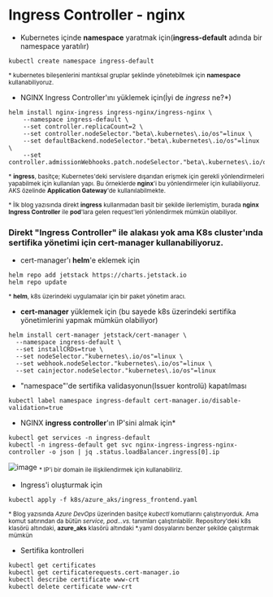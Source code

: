 
# Ingress Controller - nginx

- Kubernetes içinde **namespace** yaratmak için(__ingress-default__ adında bir namespace yaratılır)
```
kubectl create namespace ingress-default
```
<sub>* kubernetes bileşenlerini mantıksal gruplar şeklinde yönetebilmek için __namespace__ kullanabiliyoruz.</sub>

- NGINX Ingress Controller'ını yüklemek için(İyi de _ingress_ ne?*)
```
helm install nginx-ingress ingress-nginx/ingress-nginx \
    --namespace ingress-default \
    --set controller.replicaCount=2 \
    --set controller.nodeSelector."beta\.kubernetes\.io/os"=linux \
    --set defaultBackend.nodeSelector."beta\.kubernetes\.io/os"=linux \
    --set controller.admissionWebhooks.patch.nodeSelector."beta\.kubernetes\.io/os"=linux
```
<sub>* __ingress__, basitçe; Kubernetes'deki servislere dışarıdan erişmek için gerekli yönlendirmeleri yapabilmek için kullanılan yapı. Bu örneklerde **nginx**'i bu yönlendirmeler için kullabiliyoruz. AKS özelinde __Application Gateway__'de kullanılabilmekte. </sub>

<sub>* İlk blog yazısında direkt __ingress__ kullanmadan basit bir şekilde ilerlemiştim, burada __nginx Ingress Controller__ ile **pod**'lara gelen request'leri yönlendirmek mümkün olabiliyor.</sub>

### Direkt "Ingress Controller" ile alakası yok ama K8s cluster'ında sertifika yönetimi için cert-manager kullanabiliyoruz.
 
- cert-manager'ı **helm**'e eklemek için
```
helm repo add jetstack https://charts.jetstack.io
helm repo update
```
<sub>* **helm**, k8s üzerindeki uygulamalar için bir paket yönetim aracı.</sub>

- **cert-manager** yüklemek için (bu sayede k8s üzerindeki sertifika yönetimlerini yapmak mümkün olabiliyor)
```
helm install cert-manager jetstack/cert-manager \
  --namespace ingress-default \
  --set installCRDs=true \
  --set nodeSelector."kubernetes\.io/os"=linux \
  --set webhook.nodeSelector."kubernetes\.io/os"=linux \
  --set cainjector.nodeSelector."kubernetes\.io/os"=linux
```

- "namespace"'de sertifika validasyonun(Issuer kontrolü) kapatılması
```
kubectl label namespace ingress-default cert-manager.io/disable-validation=true
```

- NGINX **ingress controller**'ın IP'sini almak için*
```
kubectl get services -n ingress-default
kubectl -n ingress-default get svc nginx-ingress-ingress-nginx-controller -o json | jq .status.loadBalancer.ingress[0].ip
```
![image](https://user-images.githubusercontent.com/4550197/125045063-44987580-e0a5-11eb-8ea2-3c4708e4616b.png)
<sub>* IP'i bir domain ile ilişkilendirmek için kullanabiliriz.</sub>

- Ingress'i oluşturmak için
```
kubectl apply -f k8s/azure_aks/ingress_frontend.yaml
```
<sub>* Blog yazısında _Azure DevOps_ üzerinden basitçe _kubectl_ komutlarını çalıştırıyorduk. Ama komut satırından da bütün _service, pod...vs._ tanımları çalıştırılabilir. Repository'deki k8s klasörü altındaki, __azure_aks__ klasörü altındaki *.yaml dosyalarını benzer şekilde çalıştırmak mümkün  </sub>


- Sertifika kontrolleri
```
kubectl get certificates
kubectl get certificaterequests.cert-manager.io 
kubectl describe certificate www-crt
kubectl delete certificate www-crt
```
